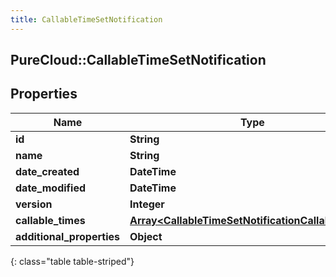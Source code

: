 ```yaml
---
title: CallableTimeSetNotification
---
```

## PureCloud::CallableTimeSetNotification

## Properties

|Name | Type | Description | Notes|
|------------ | ------------- | ------------- | -------------|
| **id** | **String** |  | [optional] |
| **name** | **String** |  | [optional] |
| **date_created** | **DateTime** |  | [optional] |
| **date_modified** | **DateTime** |  | [optional] |
| **version** | **Integer** |  | [optional] |
| **callable_times** | [**Array&lt;CallableTimeSetNotificationCallableTimes&gt;**](CallableTimeSetNotificationCallableTimes.html) |  | [optional] |
| **additional_properties** | **Object** |  | [optional] |
{: class="table table-striped"}


